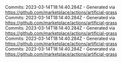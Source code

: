 Commits: 2023-03-14T18:14:40.284Z - Generated via https://github.com/marketplace/actions/artificial-grass
<br>
Commits: 2023-03-14T18:14:40.284Z - Generated via https://github.com/marketplace/actions/artificial-grass
<br>
Commits: 2023-03-14T18:14:40.284Z - Generated via https://github.com/marketplace/actions/artificial-grass
<br>
Commits: 2023-03-14T18:14:40.284Z - Generated via https://github.com/marketplace/actions/artificial-grass
<br>
Commits: 2023-03-14T18:14:40.284Z - Generated via https://github.com/marketplace/actions/artificial-grass
<br>
